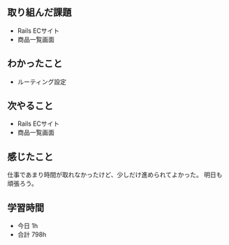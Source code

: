 ## 取り組んだ課題
- Rails ECサイト
- 商品一覧画面

## わかったこと
- ルーティング設定

## 次やること
- Rails ECサイト
- 商品一覧画面

## 感じたこと
仕事であまり時間が取れなかったけど、少しだけ進められてよかった。
明日も頑張ろう。

## 学習時間
- 今日 1h
- 合計 798h
